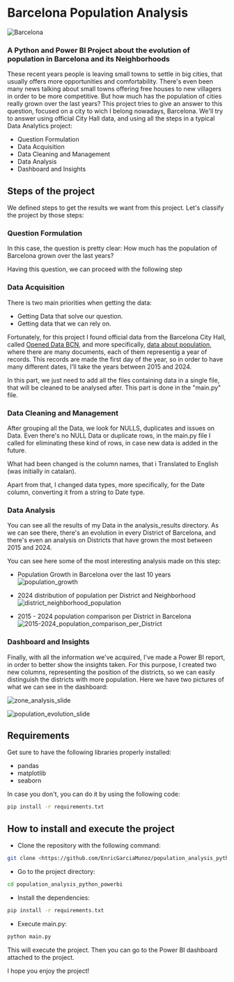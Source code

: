 # Barcelona Population Analysis

![Barcelona](dashboard_images/dashboard_cover.jpg)

### A Python and Power BI Project about the evolution of population in Barcelona and its Neighborhoods

These recent years people is leaving small towns to settle in big cities, that usually offers more opportunities and comfortability. There's even been many news talking about small towns offering free houses to new villagers in order to be more competitive. But how much has the population of cities really grown over the last years? This project tries to give an answer to this question, focused on a city to wich I belong nowadays, Barcelona. We'll try to answer using official City Hall data, and using all the steps in a typical Data Analytics project:

* Question Formulation
* Data Acquisition
* Data Cleaning and Management
* Data Analysis
* Dashboard and Insights


## Steps of the project

We defined steps to get the results we want from this project. Let's classify the project by those steps:

### Question Formulation

In this case, the question is pretty clear: How much has the population of Barcelona grown over the last years? 

Having this question, we can proceed with the following step

### Data Acquisition

There is two main priorities when getting the data: 

- Getting Data that solve our question.
- Getting data that we can rely on.

Fortunately, for this project I found official data from the Barcelona City Hall, called [Opened Data BCN](https://opendata-ajuntament.barcelona.cat/en/), and more specifically, [data about population](https://opendata-ajuntament.barcelona.cat/data/en/dataset/pad_mdbas), where there are many documents, each of them representig a year of records. This records are made the first day of the year, so in order to have many different dates, I'll take the years between 2015 and 2024.

In this part, we just need to add all the files containing data in a single file, that will be cleaned to be analysed after. This part is done in the "main.py" file.

### Data Cleaning and Management

After grouping all the Data, we look for NULLS, duplicates and issues on Data. Even there's no NULL Data or duplicate rows, in the main.py file I called for eliminating these kind of rows, in case new data is added in the future.

What had been changed is the column names, that i Translated to English (was initially in catalan).

Apart from that, I changed data types, more specifically, for the Date column, converting it from a string to Date type.

### Data Analysis

You can see all the results of my Data in the analysis_results directory. As we can see there, there's an evolution in every District of Barcelona, and there's even an analysis on Districts that have grown the most between 2015 and 2024.

You can see here some of the most interesting analysis made on this step:


- Population Growth in Barcelona over the last 10 years
![population_growth](analysis_results/population_growth.png)


- 2024 distribution of population per District and Neighborhood
![district_neighborhood_population](analysis_results/district_neighborhood_population_2024.png)


- 2015 - 2024 population comparison per District in Barcelona
![2015-2024_population_comparison_per_District](analysis_results/2024-2015_population_comparison_per_district.png)


### Dashboard and Insights

Finally, with all the information we've acquired, I've made a Power BI report, in order to better show the insights taken. For this purpose, I created two new columns, representing the position of the districts, so we can easily distinguish the districts with more population. Here we have two pictures of what we can see in the dashboard:

![zone_analysis_slide](dashboard_images/zone_analysis_slide.PNG)

![population_evolution_slide](dashboard_images/population_evolution_slide.PNG)


## Requirements

Get sure to have the following libraries properly installed:

- pandas
- matplotlib
- seaborn

In case you don't, you can do it by using the following code:

```bash
pip install -r requirements.txt
```


## How to install and execute the project

- Clone the repository with the following command:

```bash
git clone <https://github.com/EnricGarciaMunoz/population_analysis_python>
```

- Go to the project directory:

```bash
cd population_analysis_python_powerbi
```

- Install the dependencies:

```bash
pip install -r requirements.txt
```

- Execute main.py:

```bash
python main.py
```

This will execute the project. Then you can go to the Power BI dashboard attached to the project. 


I hope you enjoy the project!